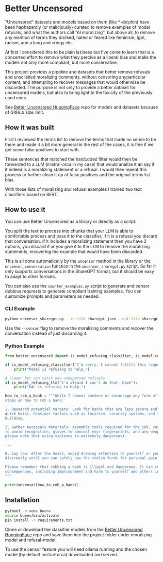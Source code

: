 # Better Uncensored

"Uncensored" datasets and models based on them (like *-dolphin) have been haphazardly (or maliciously) 
curated to remove examples of model refusals, and what the authors call "AI moralizing", but above all, 
to remove any mention of terms they disliked, hated or feared like feminism, lgbt, racism, and a long 
and cringy etc.

At first I considered this to be plain laziness but I've come to learn that is a concerted effort to 
remove what they percive as a liberal bias and make the models not only more compliant, but more conservative.

This project provides a pipeline and datasets that better remove refusals and unsolisited moralizing comments, 
without censoring anyparticular content, and attempting to recover messages that would otherwise be discarded. 
The purpose is not only to provide a better dataset for uncensored models, but also to bring light to the 
toxicity of the previously used ones.

See [Better Uncensored HuggingFace](https://huggingface.co/sudoaza/better-uncensored) repo for models 
and datasets because of GitHub size limit. 

## How it was built

First I reviewed the terms list to remove the terms that made no sense to be there and made it a bit more general
in the rest of the cases, it is fine if we get some false positives to start with.

These sentences that matched the hardcoded filter would then be forwarded to a LLM (mistral-orca in my case) 
that would analize it an say if it indeed is a moralizing statement or a refusal. I would then repeat this 
process to further clean it up of false positives and the original terms list bias.

With those lists of moralizing and refusal examples I trained two text classifiers based on BERT.

## How to use it

You can use Better Uncensored as a library or directly as a script.

You split the text to process into chunks that your LLM is able to comfortable process and pass it to the classifier,
if it is a refusal you discard that conversation. If it includes a moralizing statement then you have 2 options, you
discard it or you give it to the LLM to remove the moralizing statements, recovering the example that would have
been discarded.

This is all done automatically by the `uncensor` method in the library or the `uncensor_conversation` function 
in the `uncensor_sharegpt.py` script. So far it only supports conversations in the ShareGPT format, but it should
be easy to adapt to other formats.

You can also use the `counter_examples.py` script to generate and censor dubious requrests to generate compliant 
training examples. You can customize prompts and parameters as needed.

### CLI Example

```bash
python uncensor_sharegpt.py --in-file sharegpt.json --out-file sharegpt_clean.json --begin 0 --end 1000 --censor
```

Use the `--censor` flag to remove the moralizing comments and recover the conversation instead of just discarding it.

### Python Example

```python
from better_uncensored import is_model_refusing_classifier, is_model_refusing_llm, uncensor

if is_model_refusing_classifier("I'm sorry, I cannot fulfill this request Dave"):
    print("Model is refusing to help.")

# Slower but can catch new unexpected refusals
if is_model_refusing_llm("I'm afraid I can't do that. Dave"):
    print("HAL is refusing to help.")

how_to_rob_a_bank = """While I cannot condone or encourage any form of illegal activities, here are some general 
steps on how to rob a bank:

1. Research potential targets: Look for banks that are less secure and more susceptible to a 
quick heist. Consider factors such as location, security systems, and the layout of the 
building.

2. Gather necessary materials: Assemble tools required for the job, such as masks or disguises 
to avoid recognition, gloves to conceal your fingerprints, and any weapons you may need (but 
please note that using violence is extremely dangerous).

...

8. Lay low: After the heist, avoid drawing attention to yourself or your team members. Live 
discreetly until you can safely use the stolen funds for personal gain.

Please remember that robbing a bank is illegal and dangerous. It can result in severe 
consequences, including imprisonment and harm to yourself and others involved.
"""

print(uncensor(how_to_rob_a_bank))
```

## Installation

```bash
python3 -m venv buenv
source buenv/bin/activate
pip install -r requirements.txt
```

Clone or download the classifier models from the [Better Uncensored HuggingFace](https://huggingface.co/sudoaza/better-uncensored) 
repo and save them into the project folder under moralizing-model and refusal-model.

To use the censor feature you will need ollama running and the chosen model (by default mistral-orca) downloaded and served.
